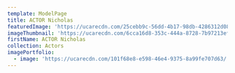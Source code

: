 ```yaml
---
template: ModelPage
title: ACTOR Nicholas
featuredImage: 'https://ucarecdn.com/25cebb9c-56dd-4b17-98db-4286312d089a/'
imageThumbnail: 'https://ucarecdn.com/6cca16d8-353c-444a-8728-7b97213ef97f/'
firstName: ACTOR Nicholas
collection: Actors
imagePortfolio:
  - image: 'https://ucarecdn.com/101f68e8-e598-46e4-9375-8a99fe707d63/'
---
```



